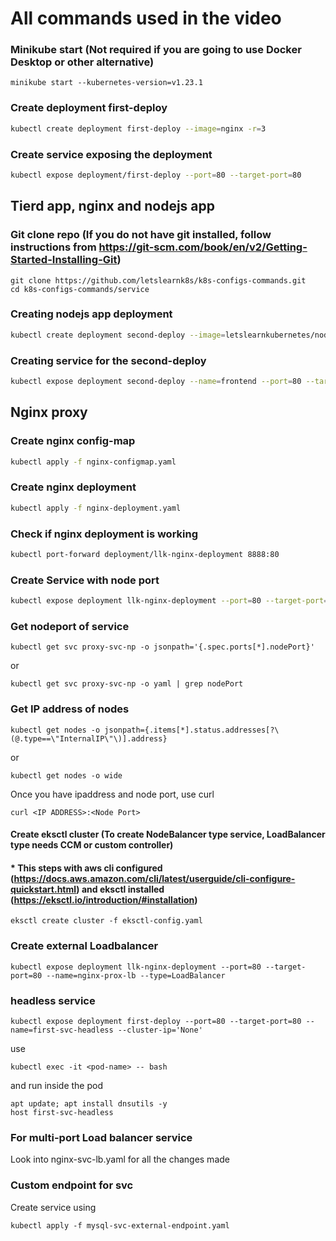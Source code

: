 # All commands used in the video

### Minikube start (Not required if you are going to use Docker Desktop or other alternative)
```
minikube start --kubernetes-version=v1.23.1
```

### Create deployment first-deploy
```bash
kubectl create deployment first-deploy --image=nginx -r=3
```

### Create service exposing the deployment
```bash
kubectl expose deployment/first-deploy --port=80 --target-port=80
```

## Tierd app, nginx and nodejs app

### Git clone repo (If you do not have git installed, follow instructions from https://git-scm.com/book/en/v2/Getting-Started-Installing-Git)

```
git clone https://github.com/letslearnk8s/k8s-configs-commands.git
cd k8s-configs-commands/service
```

### Creating nodejs app deployment
```bash
kubectl create deployment second-deploy --image=letslearnkubernetes/nodejs-helloworld-hostname:2022011001 -r=3
```

### Creating service for the second-deploy
```bash
kubectl expose deployment second-deploy --name=frontend --port=80 --target-port=3000
```

## Nginx proxy 

### Create nginx config-map

```bash
kubectl apply -f nginx-configmap.yaml
```

### Create nginx deployment

```bash
kubectl apply -f nginx-deployment.yaml
```

### Check if nginx deployment is working

```bash
kubectl port-forward deployment/llk-nginx-deployment 8888:80
```

### Create Service with node port

```bash
kubectl expose deployment llk-nginx-deployment --port=80 --target-port=80 --name=proxy-svc-np --type=NodePort
```

### Get nodeport of service

```
kubectl get svc proxy-svc-np -o jsonpath='{.spec.ports[*].nodePort}'
```
or
```
kubectl get svc proxy-svc-np -o yaml | grep nodePort
```

### Get IP address of nodes

```
kubectl get nodes -o jsonpath={.items[*].status.addresses[?\(@.type==\"InternalIP\"\)].address}
```
or
```
kubectl get nodes -o wide
```

Once you have ipaddress and node port, use curl

```
curl <IP ADDRESS>:<Node Port>
```

#### Create eksctl cluster (To create NodeBalancer type service, LoadBalancer type needs CCM or custom controller)

#### * This steps with aws cli configured (https://docs.aws.amazon.com/cli/latest/userguide/cli-configure-quickstart.html) and eksctl installed (https://eksctl.io/introduction/#installation)

```
eksctl create cluster -f eksctl-config.yaml
```

### Create external Loadbalancer

```
kubectl expose deployment llk-nginx-deployment --port=80 --target-port=80 --name=nginx-prox-lb --type=LoadBalancer
```
### headless service 

```
kubectl expose deployment first-deploy --port=80 --target-port=80 --name=first-svc-headless --cluster-ip='None'
```
use 
```
kubectl exec -it <pod-name> -- bash 
```
and run inside the pod
```
apt update; apt install dnsutils -y
host first-svc-headless
```

### For multi-port Load balancer service
Look into nginx-svc-lb.yaml for all the changes made

### Custom endpoint for svc
Create service using
```
kubectl apply -f mysql-svc-external-endpoint.yaml
```
